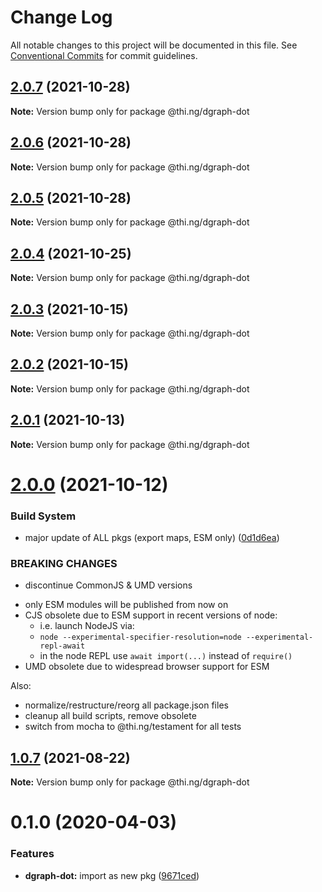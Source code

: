 # Change Log

All notable changes to this project will be documented in this file.
See [Conventional Commits](https://conventionalcommits.org) for commit guidelines.

## [2.0.7](https://github.com/thi-ng/umbrella/compare/@thi.ng/dgraph-dot@2.0.6...@thi.ng/dgraph-dot@2.0.7) (2021-10-28)

**Note:** Version bump only for package @thi.ng/dgraph-dot





## [2.0.6](https://github.com/thi-ng/umbrella/compare/@thi.ng/dgraph-dot@2.0.5...@thi.ng/dgraph-dot@2.0.6) (2021-10-28)

**Note:** Version bump only for package @thi.ng/dgraph-dot





## [2.0.5](https://github.com/thi-ng/umbrella/compare/@thi.ng/dgraph-dot@2.0.4...@thi.ng/dgraph-dot@2.0.5) (2021-10-28)

**Note:** Version bump only for package @thi.ng/dgraph-dot





## [2.0.4](https://github.com/thi-ng/umbrella/compare/@thi.ng/dgraph-dot@2.0.3...@thi.ng/dgraph-dot@2.0.4) (2021-10-25)

**Note:** Version bump only for package @thi.ng/dgraph-dot





## [2.0.3](https://github.com/thi-ng/umbrella/compare/@thi.ng/dgraph-dot@2.0.2...@thi.ng/dgraph-dot@2.0.3) (2021-10-15)

**Note:** Version bump only for package @thi.ng/dgraph-dot





## [2.0.2](https://github.com/thi-ng/umbrella/compare/@thi.ng/dgraph-dot@2.0.1...@thi.ng/dgraph-dot@2.0.2) (2021-10-15)

**Note:** Version bump only for package @thi.ng/dgraph-dot





## [2.0.1](https://github.com/thi-ng/umbrella/compare/@thi.ng/dgraph-dot@2.0.0...@thi.ng/dgraph-dot@2.0.1) (2021-10-13)

**Note:** Version bump only for package @thi.ng/dgraph-dot





# [2.0.0](https://github.com/thi-ng/umbrella/compare/@thi.ng/dgraph-dot@1.0.8...@thi.ng/dgraph-dot@2.0.0) (2021-10-12)


### Build System

* major update of ALL pkgs (export maps, ESM only) ([0d1d6ea](https://github.com/thi-ng/umbrella/commit/0d1d6ea9fab2a645d6c5f2bf2591459b939c09b6))


### BREAKING CHANGES

* discontinue CommonJS & UMD versions

- only ESM modules will be published from now on
- CJS obsolete due to ESM support in recent versions of node:
  - i.e. launch NodeJS via:
  - `node --experimental-specifier-resolution=node --experimental-repl-await`
  - in the node REPL use `await import(...)` instead of `require()`
- UMD obsolete due to widespread browser support for ESM

Also:
- normalize/restructure/reorg all package.json files
- cleanup all build scripts, remove obsolete
- switch from mocha to @thi.ng/testament for all tests






##  [1.0.7](https://github.com/thi-ng/umbrella/compare/@thi.ng/dgraph-dot@1.0.6...@thi.ng/dgraph-dot@1.0.7) (2021-08-22) 

**Note:** Version bump only for package @thi.ng/dgraph-dot 

#  0.1.0 (2020-04-03) 

###  Features 

- **dgraph-dot:** import as new pkg ([9671ced](https://github.com/thi-ng/umbrella/commit/9671ceda29b0cd0ebbedce449943eec5abeff882))
